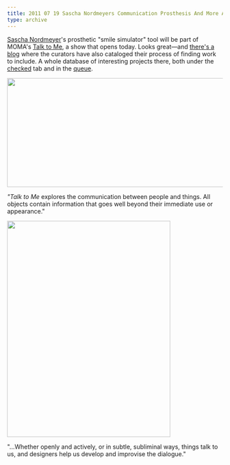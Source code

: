 ```yaml
---
title: 2011 07 19 Sascha Nordmeyers Communication Prosthesis And More At Moma
type: archive
---
```


<p><a href="http://www.saschanordmeyer.com/">Sascha Nordmeyer</a>'s prosthetic "smile simulator" tool will be part of MOMA's <a href="http://moma.org/visit/calendar/exhibitions/1080">Talk to Me</a>, a show that opens today. Looks great—and <a href="http://wp.moma.org/talk_to_me/">there's a blog</a> where the curators have also cataloged their process of finding work to include. A whole database of interesting projects there, both under the <a href="http://wp.moma.org/talk_to_me/checked-2/">checked</a> tab and in the <a href="http://wp.moma.org/talk_to_me/queue/">queue</a>.</p>
<p><a href="http://ablersite.files.wordpress.com/2011/07/smile_simulator_thumb2.jpg"><img class="alignnone size-full wp-image-3671" title="smile_simulator_thumb[2]" src="{{ site.baseurl }}/uploads/smile_simulator_thumb2.jpg" alt="" width="506" height="255" /></a></p>
<p><em> "Talk to Me</em> explores the communication between people and things. All objects contain information that goes well beyond their immediate use or appearance."</p>
<p><a href="http://ablersite.files.wordpress.com/2011/07/smile_simulator_2_thumb8.jpg"><img class="alignnone size-full wp-image-3672" title="smile_simulator_2_thumb[8]" src="{{ site.baseurl }}/uploads/smile_simulator_2_thumb8.jpg" alt="" width="381" height="506" /></a></p>
<p>"...Whether openly and actively, or in subtle, subliminal ways, things talk to us, and designers help us develop and improvise the dialogue."</p>
